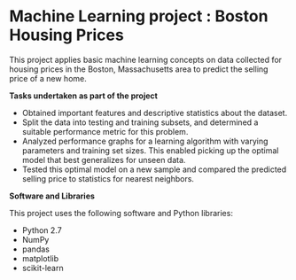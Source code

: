 # Machine Learning project : Boston Housing Prices 

This project applies  basic machine learning concepts on data collected for housing prices in the Boston, Massachusetts area to predict the selling price of a new home.

**Tasks undertaken as part of the project**
- Obtained important features and descriptive statistics about the dataset. 
- Split the data into testing and training subsets, and determined a suitable performance metric for this problem. 
- Analyzed performance graphs for a learning algorithm with varying parameters and training set sizes. This enabled picking up the optimal model that best generalizes for unseen data. 
- Tested this optimal model on a new sample and compared the predicted selling price to statistics for nearest neighbors.

**Software and Libraries**

This project uses the following software and Python libraries:

- Python 2.7
- NumPy
- pandas
- matplotlib
- scikit-learn

